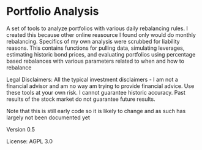 # Portfolio Analysis
A set of tools to analyze portfolios with various daily rebalancing rules.
I created this because other online reasource I found only would do monthly rebalancing. Specifics of my own analysis were scrubbed for liability reasons.
This contains functions for pulling data, simulating leverages, estimating historic bond prices, and evaluating portfolios using percentage based rebalances with various parameters related to when and how to rebalance

Legal Disclaimers: All the typical investment disclaimers - I am not a financial advisor and am no way am trying to provide financial advice. Use these tools at your own risk. I cannot guarantee historic accuracy. Past results of the stock market do not guarantee future results.

Note that this is still early code so it is likely to change and as such has largely not been documented yet

Version 0.5

License: AGPL 3.0